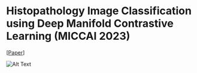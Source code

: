 # Histopathology Image Classification using Deep Manifold Contrastive Learning (MICCAI 2023)

[[Paper](https://arxiv.org/abs/2306.14459)]

![Alt Text](image_url)


